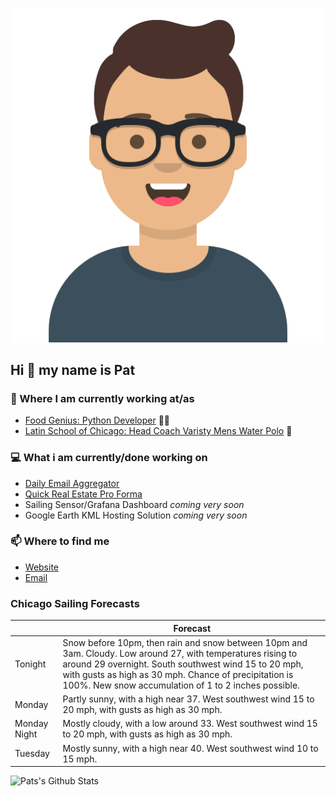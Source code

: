 [![Social banner for p-j-falconer](https://raw.githubusercontent.com/P-J-FALCONER/P-J-FALCONER/master/assets/avataaars.svg)](https://patfalconer.com/)
## Hi :wave: my name is Pat

### 💼 Where I am currently working at/as
- [Food Genius: Python Developer](https://getfoodgenius.com/) 🍔🐍
- [Latin School of Chicago: Head Coach Varisty Mens Water Polo](https://www.latinschool.org/) 🤽


### 💻 What i am currently/done working on
 - [Daily Email Aggregator](https://github.com/P-J-FALCONER/dott_daily_mail)
 - [Quick Real Estate Pro Forma](https://github.com/P-J-FALCONER/henry)
 - Sailing Sensor/Grafana Dashboard *coming very soon*
 - Google Earth KML Hosting Solution *coming very soon*

### 📫 Where to find me
 - [Website](https://patfalconer.com/)
 - [Email](mailto:patrick.j.falconer@gmail.com)


### Chicago Sailing Forecasts
|   | Forecast  |
|---|---|
| Tonight | Snow before 10pm, then rain and snow between 10pm and 3am. Cloudy. Low around 27, with temperatures rising to around 29 overnight. South southwest wind 15 to 20 mph, with gusts as high as 30 mph. Chance of precipitation is 100%. New snow accumulation of 1 to 2 inches possible. |
| Monday | Partly sunny, with a high near 37. West southwest wind 15 to 20 mph, with gusts as high as 30 mph. |
| Monday Night | Mostly cloudy, with a low around 33. West southwest wind 15 to 20 mph, with gusts as high as 30 mph. |
| Tuesday | Mostly sunny, with a high near 40. West southwest wind 10 to 15 mph. |

![Pats's Github Stats](https://github-readme-stats.vercel.app/api?username=p-j-falconer&show_icons=true&theme=radical)
